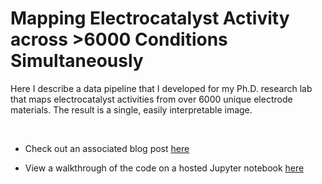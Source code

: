 # Mapping Electrocatalyst Activity across >6000 Conditions Simultaneously


Here I describe a data pipeline that I developed for my Ph.D. research lab that maps electrocatalyst activities from over 6000 unique electrode materials. The result is a single, easily interpretable image.

<br>

* Check out an associated blog post [here](https://peterdefnet.github.io/portfolio/portfolio-2/)



* View a walkthrough of the code on a hosted Jupyter notebook [here](https://nbviewer.jupyter.org/github/PeterDefnet/Spatially-Mapping-Bipolar-Microelectrode-Array-Data/blob/master/Notebooks/Spatial%20Mapping%20Updated%3B%20July%2010%2C%202021.ipynb)

